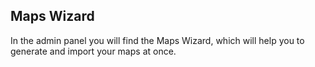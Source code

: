 ## Maps Wizard

In the admin panel you will find the Maps Wizard, which will help you to generate and import your maps at once.

